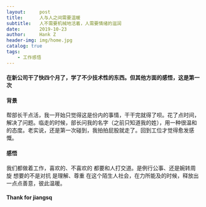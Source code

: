 ```yaml
---
layout:     post
title:      人与人之间需要温暖
subtitle:   人不需要机械地活着，人需要情绪的滋润
date:       2019-10-23
author:     Hank Z
header-img: img/home.jpg
catalog: true
tags:
    - 工作感悟
---
```




#### 在新公司干了快四个月了，学了不少技术性的东西。但其他方面的感悟，这是第一次

#### 背景

帮部长干点活，我一开始只觉得这是份内的事情，干干完就得了呗。花了点时间，解决了问题。临走的时候，部长问我的名字（之前只知道我的姓），用一种很温和的态度。老实说，还是第一次碰到，我拍拍屁股就走了。回到工位才觉得愈发感慨。

#### 感悟

我们都做着工作，喜欢的、不喜欢的
都要和人打交道。是例行公事、还是婉转周旋
想要的不是对抗
是理解、尊重
在这个陌生人社会，在力所能及的时候，释放出一点点善意，彼此温暖。

#### Thank for jiangsq